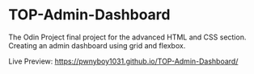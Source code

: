 # TOP-Admin-Dashboard
The Odin Project final project for the advanced HTML and CSS section. Creating an admin dashboard using grid and flexbox.


Live Preview: https://pwnyboy1031.github.io/TOP-Admin-Dashboard/
